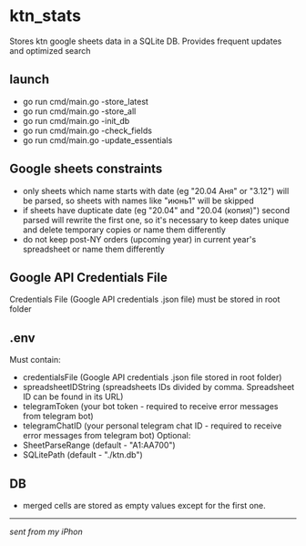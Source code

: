 # ktn_stats

Stores ktn google sheets data in a SQLite DB. Provides frequent updates and optimized search

## launch
- go run cmd/main.go -store_latest
- go run cmd/main.go -store_all
- go run cmd/main.go -init_db
- go run cmd/main.go -check_fields
- go run cmd/main.go -update_essentials

## Google sheets constraints
- only sheets which name starts with date (eg "20.04 Аня" or "3.12") will be parsed, so sheets with names like "июнь1" will be skipped
- if sheets have dupticate date (eg "20.04" and "20.04 (копия)") second parsed will rewrite the first one, so it's necessary to keep dates unique and delete temporary copies or name them differently
- do not keep post-NY orders (upcoming year) in current year's spreadsheet or name them differently

## Google API Credentials File
Credentials File (Google API credentials .json file) must be stored in root folder

## .env
Must contain:
- credentialsFile (Google API credentials .json file stored in root folder)
- spreadsheetIDString (spreadsheets IDs divided by comma. Spreadsheet ID can be found in its URL)
- telegramToken (your bot token - required to receive error messages from telegram bot)
- telegramChatID (your personal telegram chat ID - required to receive error messages from telegram bot)
Optional:
- SheetParseRange (default - "A1:AA700")
- SQLitePath (default - "./ktn.db")

## DB
- merged cells are stored as empty values except for the first one.

___
_sent from my iPhon_